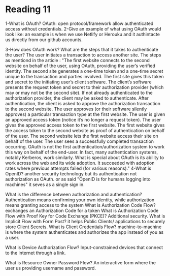 # Reading 11
1-What is OAuth?
OAuth: open protocol/framework allow authenticated access without credentials.
2-Give an example of what using OAuth would look like: 
an example is when we use Netlify or Herouku and it authintacte us directly from our github accounts. 

3-How does OAuth work? What are the steps that it takes to authenticate the user?
The user initiates a transaction to access another site. 
The steps as mentiond in the article : 
"The first website connects to the second website on behalf of the user, using OAuth, providing the user’s verified identity.
The second site generates a one-time token and a one-time secret unique to the transaction and parties involved.
The first site gives this token and secret to the initiating user’s client software.
The client’s software presents the request token and secret to their authorization provider (which may or may not be the second site).
If not already authenticated to the authorization provider, the client may be asked to authenticate. After authentication, the client is asked to approve the authorization transaction to the second website.
The user approves (or their software silently approves) a particular transaction type at the first website.
The user is given an approved access token (notice it’s no longer a request token).
The user gives the approved access token to the first website.
The first website gives the access token to the second website as proof of authentication on behalf of the user.
The second website lets the first website access their site on behalf of the user.
The user sees a successfully completed transaction occurring.
OAuth is not the first authentication/authorization system to work this way on behalf of the end-user. In fact, many authentication systems, notably Kerberos, work similarly. What is special about OAuth is its ability to work across the web and its wide adoption. It succeeded with adoption rates where previous attempts failed (for various reasons)."
4-What is OpenID?
another security technology but its authentication not authorization as OAuth.
or as said "OpenID is for humans logging into machines"
it seves as a single sign in. 


What is the difference between authorization and authentication?
Authentication means confirming your own identity, while authorization means granting access to the system
What is Authorization Code Flow?
exchanges an Authorization Code for a token
What is Authorization Code Flow with Proof Key for Code Exchange (PKCE)?
Additional security.
What is Implicit Flow with Form Post?
it helps Public Clients/ applications to securely store Client Secrets.
What is Client Credentials Flow?
machine-to-machine is where the system authenticates and authorizes the app instead of you as a user. 

What is Device Authorization Flow?
Input-constrained devices that connect to the internet through a link. 

What is Resource Owner Password Flow? 
An interactive form where the user us providing username and password. 